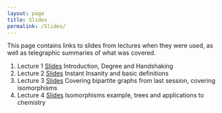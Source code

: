 ```yaml
---
layout: page
title: Slides
permalink: /Slides/
---
```


This page contains links to slides from lectures when they were used, as well as telegraphic summaries of what was covered.

1. Lecture 1 [Slides](../Slides/Lecture1.html) Introduction, Degree and Handshaking
1. Lecture 2 [Slides](../Slides/InstantInsanityAndDefinitions.pdf) Instant Insanity and basic definitions
1. Lecture 3 [Slides](../Slides/Isomorphisms.html) Covering bipartite graphs from last session, covering isomorphisms
1. Lecture 4 [Slides](../Slides/Trees.pdf) Isomorphisms example, trees and applications to chemistry



